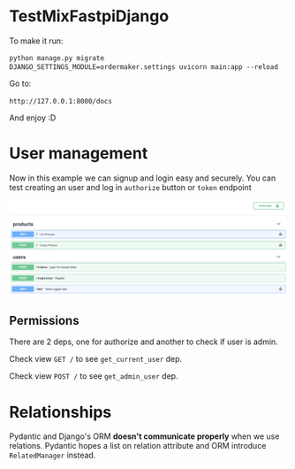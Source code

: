 # TestMixFastpiDjango


To make it run:

```
python manage.py migrate   
DJANGO_SETTINGS_MODULE=ordermaker.settings uvicorn main:app --reload
```

Go to:

`http://127.0.0.1:8000/docs`

And enjoy :D

# User management

Now in this example we can signup and login easy and securely. You can test creating an user and log in `authorize` button or `token` endpoint


![image](/docs/images/OpenAPI.png)

## Permissions

There are 2 deps, one for authorize and another to check if user is admin. 

Check view `GET /` to see `get_current_user` dep.

Check view `POST /` to see `get_admin_user` dep.


# Relationships

Pydantic and Django's ORM **doesn't communicate properly** when we use relations. Pydantic hopes a list on relation attribute and ORM introduce `RelatedManager` instead. 
